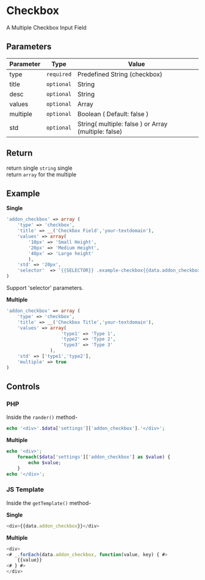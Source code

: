 
# Checkbox
A Multiple Checkbox Input Field

## Parameters
Parameter | Type | Value
--- | --- | ---
type | `required` | Predefined String (checkbox)
title | `optional` | String
desc | `optional` | String
values | `optional` | Array
multiple | `optional` | Boolean ( Default: false )
std | `optional` | String( multiple: false ) or Array (multiple: false)

## Return
return single `string` single  
return `array` for the multiple

## Example
**Single**
```php
'addon_checkbox' => array (
    'type' => 'checkbox',
    'title' => __('Checkbox Field','your-textdomain'),
    'values' => array(
		'10px' => 'Small Height',
		'20px' => 'Medium Height',
		'40px' => 'Large height'
	    ),
    'std' => '20px',
    'selector'	=> '{{SELECTOR}} .example-checkbox{{data.addon_checkbox}}'
)
```
Support 'selector' parameters.


**Multiple**
```php
'addon_checkbox' => array (
    'type' => 'checkbox',
    'title' => __('Checkbox Title','your-textdomain'),
    'values' => array(
                    'type1' => 'Type 1',
                    'type2' => 'Type 2',
                    'type3' => 'Type 3'
                ),
    'std' => ['type1','type2'],
    'multiple' => true
)
```

## Controls
### PHP
Inside the `rander()` method-
```php
echo '<div>'.$data['settings']['addon_checkbox'].'</div>';

```

**Multiple**
```php
echo '<div>';
    foreach($data['settings']['addon_checkbox'] as $value) {
        echo $value;
    }
echo '</div>';
```

### JS Template
Inside the `getTemplate()` method-

**Single**
```js
<div>{{data.addon_checkbox}}</div>

```

**Multiple**
```js
<div>
<# _.forEach(data.addon_checkbox, function(value, key) { #>
    {{value}}
<# } #>
</div>

```
